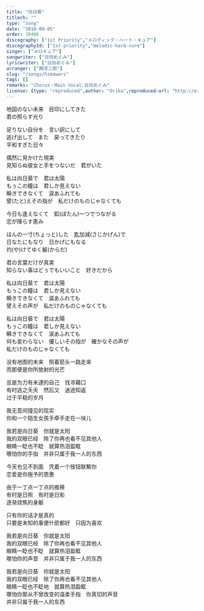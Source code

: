 ```yaml
---
title: "向日葵"
titlech: ""
type: "song"
date: "2010-09-05"
order: 30406
discography: ["1st Priority","メロディック・ハード・キュア"]
discographyId: ["1st-priority","melodic-hard-cure"]
singer: ["メロキュア"]
songwriter: ["日向めぐみ"]
lyricwriter: ["日向めぐみ"]
arranger: ["関淳二郎"]
slug: "/songs/himawari"
tags: []
remarks: "Chorus・Main Vocal:日向めぐみ"
license: {type: "reproduced",author: "Orika",reproduced-url: "http://orikamushi.myweb.hinet.net/",reproduced-website: "織歌蟲網站"}
---
```


  
地図のない未来　目印にしてきた   
君の照らす光り   
  
足りない自分を　言い訳にして   
逃げ出して　また　戻ってきたり   
平和すぎた日々   
  
偶然に見かけた現実   
見知らぬ彼女と手をつないだ　君がいた   
  
私は向日葵で　君は太陽   
もぅこの瞳は　君しか見えない   
瞬きできなくて　涙あふれても   
譬(たと)えその指が　私だけのものじゃなくても   
  
今日も逢えなくて　釦(ぼたん)一つでつながる   
恋が降らす恵み   
  
ほんの一寸(ちょっと)した　匙加減(さじかげん)で   
日なたにもなり　日かげにもなる   
灼(や)けてゆく躯(からだ)   
  
君の言葉だけが真実   
知らない事はどぅでもいいこと　好きだから   
  
私は向日葵で　君は太陽   
もぅこの瞳は　君しか見えない   
瞬きできなくて　涙あふれても   
譬えその声が　私だけのものじゃなくても   
  
私は向日葵で　君は太陽   
もぅこの瞳は　君しか見えない   
瞬きできなくて　涙あふれても   
何も変わらない　優しいその指が　確かなその声が   
私だけのものじゃなくても  

<!-- 翻译 -->

没有地图的未来　照着箭头一路走来  
而那便是你所放射的光芒  
  
总是为力有未逮的自己　找寻藉口  
有时逃之夭夭　然后又　迷途知返  
过于平稳的岁月  
  
我无意间撞见的现实  
你和一个陌生女孩手牵手走在一块儿  
  
我若是向日葵　你就是太阳  
我的双眼已经　除了你再也看不见其他人  
眼睛一眨也不眨　就算热泪盈眶  
哪怕你的手指　并非只属于我一人的东西  
  
今天也见不到面　凭着一个按钮联繫你  
恋爱是你施予的恩惠  
  
由于一丁点一丁点的推移  
有时是日照　有时是日影  
逐渐烧焦的身躯  
  
只有你的话才是真的  
只要是未知的事便什麽都好　只因为喜欢  
  
我若是向日葵　你就是太阳  
我的双眼已经　除了你再也看不见其他人  
眼睛一眨也不眨　就算热泪盈眶  
哪怕你的声音　并非只属于我一人的东西  
  
我若是向日葵　你就是太阳  
我的双眼已经　除了你再也看不见其他人  
眼睛一眨也不眨地　就算热泪盈眶  
哪怕你那从不曾改变的温柔手指　你真切的声音  
并非只属于我一人的东西
